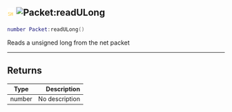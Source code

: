 ## ![shared](../../.gitbook/assets/shared.png) ![Packet](./readme/packet "mention"):readULong

```lua
number Packet:readULong()
```

Reads a unsigned long from the net packet

------
## Returns

| Type   | Description |
| ------ | ----------: |
| number | No description |

